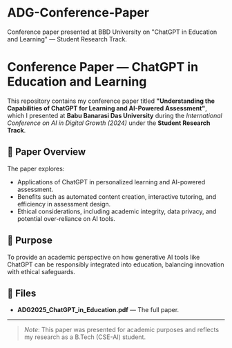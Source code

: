 # ADG-Conference-Paper
Conference paper presented at BBD University on "ChatGPT in Education and Learning" — Student Research Track.
# Conference Paper — ChatGPT in Education and Learning

This repository contains my conference paper titled **"Understanding the Capabilities of ChatGPT for Learning and AI-Powered Assessment"**, which I presented at **Babu Banarasi Das University** during the *International Conference on AI in Digital Growth (2024)* under the **Student Research Track**.

## 📄 Paper Overview
The paper explores:
- Applications of ChatGPT in personalized learning and AI-powered assessment.
- Benefits such as automated content creation, interactive tutoring, and efficiency in assessment design.
- Ethical considerations, including academic integrity, data privacy, and potential over-reliance on AI tools.

## 🎯 Purpose
To provide an academic perspective on how generative AI tools like ChatGPT can be responsibly integrated into education, balancing innovation with ethical safeguards.

## 📂 Files
- **ADG2025_ChatGPT_in_Education.pdf** — The full paper.

---

> *Note*: This paper was presented for academic purposes and reflects my research as a B.Tech (CSE-AI) student.

